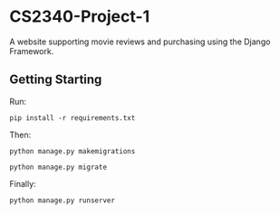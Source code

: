 # CS2340-Project-1

A website supporting movie reviews and purchasing using the Django Framework.

## Getting Starting

Run:

```pip install -r requirements.txt```

Then:

```python manage.py makemigrations```

```python manage.py migrate```

Finally:

```python manage.py runserver```
